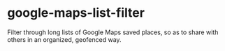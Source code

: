 # google-maps-list-filter
Filter through long lists of Google Maps saved places, so as to share with others in an organized, geofenced way.
